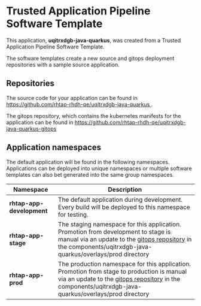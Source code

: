 # Trusted Application Pipeline Software Template

This application, **uqitrxdgb-java-quarkus**, was created from a Trusted Application Pipeline Software Template.

The software templates create a new source and gitops deployment repositories with a sample source application. 

## Repositories

The source code for your application can be found in [https://github.com/rhtap-rhdh-qe/uqitrxdgb-java-quarkus ](https://github.com/rhtap-rhdh-qe/uqitrxdgb-java-quarkus ).
 
The gitops repository, which contains the kubernetes manifests for the application can be found in 
[https://github.com/rhtap-rhdh-qe/uqitrxdgb-java-quarkus-gitops ](https://github.com/rhtap-rhdh-qe/uqitrxdgb-java-quarkus-gitops ) 

## Application namespaces 

The default application will be found in the following namespaces. Applications can be deployed into unique namespaces or multiple software templates can also bet generated into the same group namespaces.  

|  Namespace   |  Description   |  
| -------- | -------- |   
| **rhtap-app-development** | The default application during development. Every build will be deployed to this namespace for testing. | 
| **rhtap-app-stage** | The staging namespace for this application. Promotion from development to stage is manual via an update to the [gitops repository](https://github.com/rhtap-rhdh-qe/uqitrxdgb-java-quarkus-gitops ) in the components/uqitrxdgb-java-quarkus/overlays/prod directory |  
| **rhtap-app-prod** | The production namespace for this application. Promotion from stage to production is manual via an update to the [gitops repository](https://github.com/rhtap-rhdh-qe/uqitrxdgb-java-quarkus-gitops ) in the components/uqitrxdgb-java-quarkus/overlays/prod directory | 